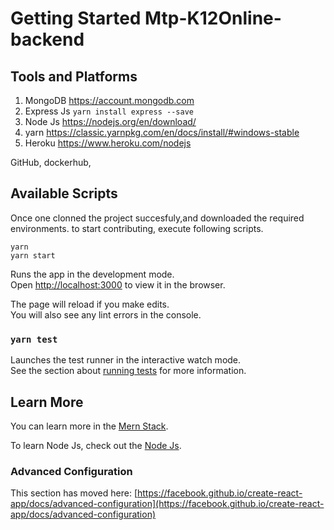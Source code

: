 # Getting Started Mtp-K12Online-backend

## Tools and Platforms
1. MongoDB https://account.mongodb.com 
2. Express Js `yarn install express --save`
3. Node Js https://nodejs.org/en/download/
4. yarn https://classic.yarnpkg.com/en/docs/install/#windows-stable
5. Heroku https://www.heroku.com/nodejs

GitHub, dockerhub, 
## Available Scripts

Once one clonned the project succesfuly,and downloaded the required environments. to start contributing, execute following scripts.
    
    yarn 
    yarn start


Runs the app in the development mode.\
Open [http://localhost:3000](http://localhost:3000) to view it in the browser.

The page will reload if you make edits.\
You will also see any lint errors in the console.

### `yarn test`

Launches the test runner in the interactive watch mode.\
See the section about [running tests](https://facebook.github.io/create-react-app/docs/running-tests) for more information.

## Learn More

You can learn more in the [Mern Stack](https://www.mongodb.com/mern-stack).

To learn Node Js, check out the [Node Js](https://nodejs.org/en/).

### Advanced Configuration

This section has moved here: [https://facebook.github.io/create-react-app/docs/advanced-configuration](https://facebook.github.io/create-react-app/docs/advanced-configuration)

